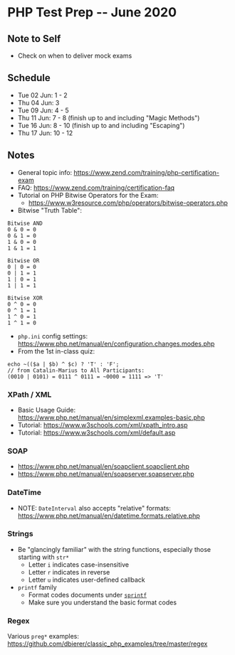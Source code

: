 # PHP Test Prep -- June 2020

## Note to Self
* Check on when to deliver mock exams

## Schedule
* Tue 02 Jun: 1  - 2
* Thu 04 Jun: 3
* Tue 09 Jun: 4 - 5
* Thu 11 Jun: 7  - 8 (finish up to and including "Magic Methods")
* Tue 16 Jun: 8  - 10 (finish up to and including "Escaping")
* Thu 17 Jun: 10 - 12

## Notes
* General topic info: https://www.zend.com/training/php-certification-exam
* FAQ: https://www.zend.com/training/certification-faq
* Tutorial on PHP Bitwise Operators for the Exam:
  * https://www.w3resource.com/php/operators/bitwise-operators.php
* Bitwise "Truth Table":
```
Bitwise AND
0 & 0 = 0
0 & 1 = 0
1 & 0 = 0
1 & 1 = 1

Bitwise OR
0 | 0 = 0
0 | 1 = 1
1 | 0 = 1
1 | 1 = 1

Bitwise XOR
0 ^ 0 = 0
0 ^ 1 = 1
1 ^ 0 = 1
1 ^ 1 = 0
```
* `php.ini` config settings: https://www.php.net/manual/en/configuration.changes.modes.php
* From the 1st in-class quiz:
```
echo ~(($a | $b) ^ $c) ? 'T' : 'F';
// from Catalin-Marius to All Participants:
(0010 | 0101) = 0111 ^ 0111 = ~0000 = 1111 => 'T'
```
### XPath / XML
* Basic Usage Guide: https://www.php.net/manual/en/simplexml.examples-basic.php
* Tutorial: https://www.w3schools.com/xml/xpath_intro.asp
* Tutorial: https://www.w3schools.com/xml/default.asp
### SOAP
* https://www.php.net/manual/en/soapclient.soapclient.php
* https://www.php.net/manual/en/soapserver.soapserver.php
### DateTime
* NOTE: `DateInterval` also accepts "relative" formats: https://www.php.net/manual/en/datetime.formats.relative.php

### Strings
* Be "glancingly familiar" with the string functions, especially those starting with `str*`
  * Letter `i` indicates case-insensitive
  * Letter `r` indicates in reverse
  * Letter `u` indicates user-defined callback
* `printf` family
  * Format codes documents under [`sprintf`](https://www.php.net/sprintf)
  * Make sure you understand the basic format codes

### Regex
Various `preg*` examples: https://github.com/dbierer/classic_php_examples/tree/master/regex
